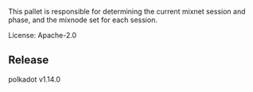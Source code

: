This pallet is responsible for determining the current mixnet session and phase, and the mixnode
set for each session.

License: Apache-2.0


## Release

polkadot v1.14.0
